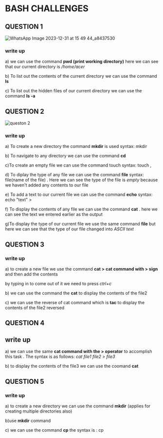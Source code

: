 # BASH CHALLENGES 
## QUESTION 1

![WhatsApp Image 2023-12-31 at 15 49 44_a8437530](https://github.com/AdwaithaV/bi0s-recruitment-/assets/142923950/64abf676-4243-402b-a32b-96af6c801080)

### write up

a) we can use the command  **pwd (print working directory)**  here we can see that our current directory is  */home/acer*

b) To list out the contents of the current directory we can use the command **ls** 

c) To list out the hidden files of our current directory we can use the command **ls -a**

## QUESTION 2

![queston 2](https://github.com/AdwaithaV/bi0s-recruitment-/assets/142923950/c33a370b-94d6-4d5c-abcd-3a6de9150ae0)

### write up

a) To create a new directory the command **mkdir** is used syntax: mkdir<name of the directory>

b) To navigate to any directory we can use the command **cd**  

c)To create an empty file we can use the command touch syntax: touch <name of the file>, 

d) To diplay the type of any file we can use the command **file** syntax: file<name of the file>(name of the file) . Here we can see the type of the file is *empty* because we haven't added any contents to our file 

e) To add a text to our current file we can use the command **echo**  syntax: echo "text" > <name of the file>

f) To display the contents of any file we can use the command **cat** . here we can see the text we entered earlier as the output 

g)To display the type of our current file we use the same command **file** but here we can see that the type of our file changed into *ASCII text*

## QUESTION 3 



### write up
a) to create a new file we use the command **cat >** **cat command with > sign**  and then add the contents

by typing in to come out of it we need to press _ctrl+c_ 

b) we can use the command the **cat** to display the contents of the file2

c)  we can use the reverse of cat command which is **tac** to display the contents of the file2 reversed 

## QUESTION 4



## write up

a) we can use the same **cat command with the > operator** to accomplish this task . The syntax is as follows: *cat file1 file2 > file3*

b) to display the contents of the file3 we can use the coomand **cat** 

## QUESTION 5




### write up
a) to create a new directory we can use the command  **mkdir** (applies for creating multiple directories also)


b)use **mkdir** command

c) we can use the command **cp** the syntax is : cp 



